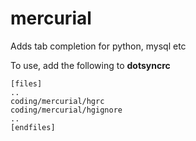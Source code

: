 mercurial
=========

Adds tab completion for python, mysql etc

To use, add the following to **dotsyncrc**

    [files]
    ..
    coding/mercurial/hgrc
    coding/mercurial/hgignore
    ..
    [endfiles]

